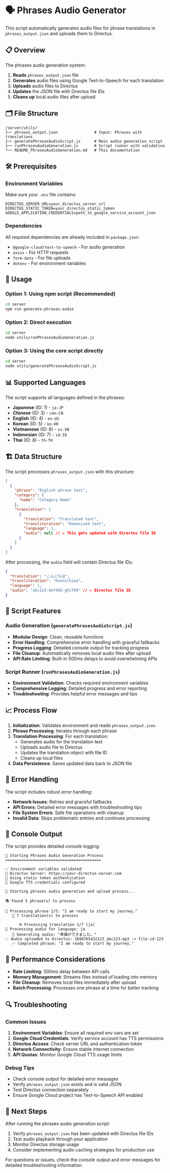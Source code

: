 # 🗣️ Phrases Audio Generator

This script automatically generates audio files for phrase translations in `phrases_output.json` and uploads them to Directus.

## 📋 Overview

The phrases audio generation system:

1. **Reads** `phrases_output.json` file
2. **Generates** audio files using Google Text-to-Speech for each translation
3. **Uploads** audio files to Directus
4. **Updates** the JSON file with Directus file IDs
5. **Cleans up** local audio files after upload

## 🗂️ File Structure

```
/server/utils/
├── phrases_output.json                # Input: Phrases with translations
├── generatePhrasesAudioScript.js      # Main audio generation script
├── runPhrasesAudioGeneration.js       # Script runner with validation
└── README_PhrasesAudioGeneration.md   # This documentation
```

## 🛠️ Prerequisites

### Environment Variables

Make sure your `.env` file contains:

```env
DIRECTUS_SERVER_URL=your_directus_server_url
DIRECTUS_STATIC_TOKEN=your_directus_static_token
GOOGLE_APPLICATION_CREDENTIALS=path_to_google_service_account_json
```

### Dependencies

All required dependencies are already included in `package.json`:

- `@google-cloud/text-to-speech` - For audio generation
- `axios` - For HTTP requests
- `form-data` - For file uploads
- `dotenv` - For environment variables

## 🚀 Usage

### Option 1: Using npm script (Recommended)

```bash
cd server
npm run generate-phrases-audio
```

### Option 2: Direct execution

```bash
cd server
node utils/runPhrasesAudioGeneration.js
```

### Option 3: Using the core script directly

```bash
cd server
node utils/generatePhrasesAudioScript.js
```

## 📊 Supported Languages

The script supports all languages defined in the phrases:

- **Japanese** (ID: 1) - `ja-JP`
- **Chinese** (ID: 3) - `cmn-CN`
- **English** (ID: 4) - `en-US`
- **Korean** (ID: 5) - `ko-KR`
- **Vietnamese** (ID: 6) - `vi-VN`
- **Indonesian** (ID: 7) - `id-ID`
- **Thai** (ID: 8) - `th-TH`

## 🏗️ Data Structure

The script processes `phrases_output.json` with this structure:

```json
[
  {
    "phrase": "English phrase text",
    "category": {
      "name": "Category Name"
    },
    "translation": [
      {
        "translation": "Translated text",
        "transliteration": "Romanized text",
        "language": 1,
        "audio": null // ← This gets updated with Directus file ID
      }
    ]
  }
]
```

After processing, the `audio` field will contain Directus file IDs:

```json
{
  "translation": "こんにちは",
  "transliteration": "Konnichiwa",
  "language": 1,
  "audio": "abc123-def456-ghi789" // ← Directus file ID
}
```

## 🔧 Script Features

### Audio Generation (`generatePhrasesAudioScript.js`)

- **Modular Design**: Clean, reusable functions
- **Error Handling**: Comprehensive error handling with graceful fallbacks
- **Progress Logging**: Detailed console output for tracking progress
- **File Cleanup**: Automatically removes local audio files after upload
- **API Rate Limiting**: Built-in 500ms delays to avoid overwhelming APIs

### Script Runner (`runPhrasesAudioGeneration.js`)

- **Environment Validation**: Checks required environment variables
- **Comprehensive Logging**: Detailed progress and error reporting
- **Troubleshooting**: Provides helpful error messages and tips

## 📈 Process Flow

1. **Initialization**: Validates environment and reads `phrases_output.json`
2. **Phrase Processing**: Iterates through each phrase
3. **Translation Processing**: For each translation:
   - Generates audio for the translation text
   - Uploads audio file to Directus
   - Updates the translation object with file ID
   - Cleans up local files
4. **Data Persistence**: Saves updated data back to JSON file

## 🚨 Error Handling

The script includes robust error handling:

- **Network Issues**: Retries and graceful fallbacks
- **API Errors**: Detailed error messages with troubleshooting tips
- **File System Errors**: Safe file operations with cleanup
- **Invalid Data**: Skips problematic entries and continues processing

## 📝 Console Output

The script provides detailed console logging:

```
🎯 Starting Phrases Audio Generation Process
==========================================

✅ Environment variables validated
📡 Directus Server: https://your-directus-server.com
🔐 Using static token authentication
🎤 Google TTS credentials configured

🚀 Starting phrases audio generation and upload process...

📚 Found 5 phrase(s) to process

📖 Processing phrase 1/5: "I am ready to start my journey."
   📝 7 translation(s) to process

      🌐 Processing translation 1/7 (ja)
🎵 Processing audio for language: ja
   🔸 Generating audio: "準備ができました。"
✅ Audio uploaded to Directus: 1698765432123_abc123.mp3 -> file-id-123
   ✅ Completed phrase: "I am ready to start my journey."
```

## 🎯 Performance Considerations

- **Rate Limiting**: 500ms delay between API calls
- **Memory Management**: Streams files instead of loading into memory
- **File Cleanup**: Removes local files immediately after upload
- **Batch Processing**: Processes one phrase at a time for better tracking

## 🔍 Troubleshooting

### Common Issues

1. **Environment Variables**: Ensure all required env vars are set
2. **Google Cloud Credentials**: Verify service account has TTS permissions
3. **Directus Access**: Check server URL and authentication token
4. **Network Connectivity**: Ensure stable internet connection
5. **API Quotas**: Monitor Google Cloud TTS usage limits

### Debug Tips

- Check console output for detailed error messages
- Verify `phrases_output.json` exists and is valid JSON
- Test Directus connection separately
- Ensure Google Cloud project has Text-to-Speech API enabled

## 🎉 Next Steps

After running the phrases audio generation script:

1. Verify `phrases_output.json` has been updated with Directus file IDs
2. Test audio playback through your application
3. Monitor Directus storage usage
4. Consider implementing audio caching strategies for production use

For questions or issues, check the console output and error messages for detailed troubleshooting information.
